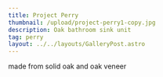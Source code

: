 ```yaml
---
title: Project Perry
thumbnail: /upload/project-perry1-copy.jpg
description: Oak bathroom sink unit
tag: perry
layout: ../../layouts/GalleryPost.astro
---
```

made from solid oak and oak veneer